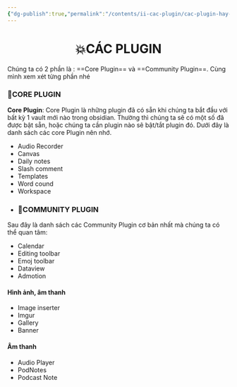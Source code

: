 ```yaml
---
{"dg-publish":true,"permalink":"/contents/ii-cac-plugin/cac-plugin-hay-va-cach-dung/","noteIcon":""}
---
```


# <center> 💥CÁC PLUGIN </center>
Chúng ta có 2 phần là : ==Core Plugin== và ==Community Plugin==. 
Cùng mình xem xét từng phần nhé
###  🌟CORE PLUGIN 
 **Core Plugin**: Core Plugin là những plugin đã có sẵn khi chúng ta bắt đầu với bất kỳ 1 vault mới nào trong obsidian. Thường thì chúng ta sẽ có một số đã được bật sẵn, hoặc chúng ta cần plugin nào sẽ bật/tắt plugin đó.
 Dưới đây là danh sách các core Plugin nên nhớ.
- Audio Recorder
- Canvas
- Daily notes
- Slash comment
- Templates
- Word cound
- Workspace
- ###  🌟COMMUNITY PLUGIN 
Sau đây là danh sách các Community Plugin cơ bản nhất mà chúng ta có thể quan tâm:
- Calendar
- Editing toolbar
- Emoj toolbar
- Dataview
- Admotion
#### Hình ảnh, âm thanh
- Image inserter
- Imgur 
- Gallery
- Banner
#### Âm thanh
- Audio Player
- PodNotes
- Podcast Note